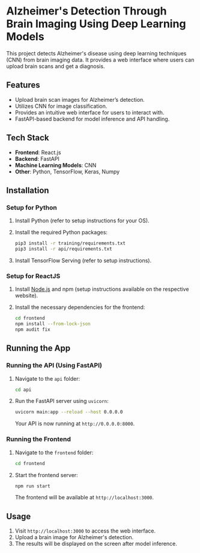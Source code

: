 # Alzheimer's Detection Through Brain Imaging Using Deep Learning Models

This project detects Alzheimer's disease using deep learning techniques (CNN) from brain imaging data. It provides a web interface where users can upload brain scans and get a diagnosis.

## Features

- Upload brain scan images for Alzheimer’s detection.
- Utilizes CNN for image classification.
- Provides an intuitive web interface for users to interact with.
- FastAPI-based backend for model inference and API handling.

## Tech Stack

- **Frontend**: React.js
- **Backend**: FastAPI
- **Machine Learning Models**: CNN
- **Other**: Python, TensorFlow, Keras, Numpy

## Installation

### Setup for Python

1. Install Python (refer to setup instructions for your OS).

2. Install the required Python packages:

   ```bash
   pip3 install -r training/requirements.txt
   pip3 install -r api/requirements.txt
   ```

3. Install TensorFlow Serving (refer to setup instructions).

### Setup for ReactJS

1. Install [Node.js](https://nodejs.org/) and npm (setup instructions available on the respective website).

2. Install the necessary dependencies for the frontend:

   ```bash
   cd frontend
   npm install --from-lock-json
   npm audit fix
   ```

## Running the App

### Running the API (Using FastAPI)

1. Navigate to the `api` folder:

   ```bash
   cd api
   ```

2. Run the FastAPI server using `uvicorn`:

   ```bash
   uvicorn main:app --reload --host 0.0.0.0
   ```

   Your API is now running at `http://0.0.0.0:8000`.

### Running the Frontend

1. Navigate to the `frontend` folder:

   ```bash
   cd frontend
   ```

2. Start the frontend server:

   ```bash
   npm run start
   ```

   The frontend will be available at `http://localhost:3000`.

## Usage

1. Visit `http://localhost:3000` to access the web interface.
2. Upload a brain image for Alzheimer's detection.
3. The results will be displayed on the screen after model inference.
